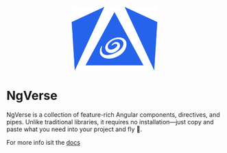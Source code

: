 <p align="center">
   <img src="logo.png" alt="Logo" width="200px" />
</p>

# NgVerse

NgVerse is a collection of feature-rich Angular components, directives, and pipes. Unlike traditional libraries, it requires no installation—just copy and paste what you need into your project and fly 🚀.

For more info isit the [docs](https://github.com/lukonik/ng-verse)
